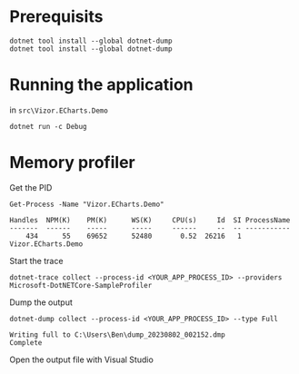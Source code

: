 # Prerequisits

```
dotnet tool install --global dotnet-dump
dotnet tool install --global dotnet-dump
```

# Running the application

in `src\Vizor.ECharts.Demo` 

```
dotnet run -c Debug
```

# Memory profiler

Get the PID
```
Get-Process -Name "Vizor.ECharts.Demo"

Handles  NPM(K)    PM(K)      WS(K)     CPU(s)     Id  SI ProcessName
-------  ------    -----      -----     ------     --  -- -----------
    434      55    69652      52480       0.52  26216   1 Vizor.ECharts.Demo
```

Start the trace
```
dotnet-trace collect --process-id <YOUR_APP_PROCESS_ID> --providers Microsoft-DotNETCore-SampleProfiler
```

Dump the output
```
dotnet-dump collect --process-id <YOUR_APP_PROCESS_ID> --type Full

Writing full to C:\Users\Ben\dump_20230802_002152.dmp
Complete
```

Open the output file with Visual Studio